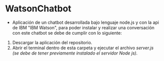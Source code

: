 # WatsonChatbot
- Aplicación de un chatbot desarrollada bajo lenguaje node.js y con la api de IBM "IBM Watson", para poder instalar y realizar una conversación con este chatbot se debe de cumplir con lo siguiente:
1. Descargar la aplicación del repositorio.
2. Abrir el terminal dentro de esta carpeta y ejecutar el archivo *server.js (se debe de tener previamente instalado el servidor Node js).*
